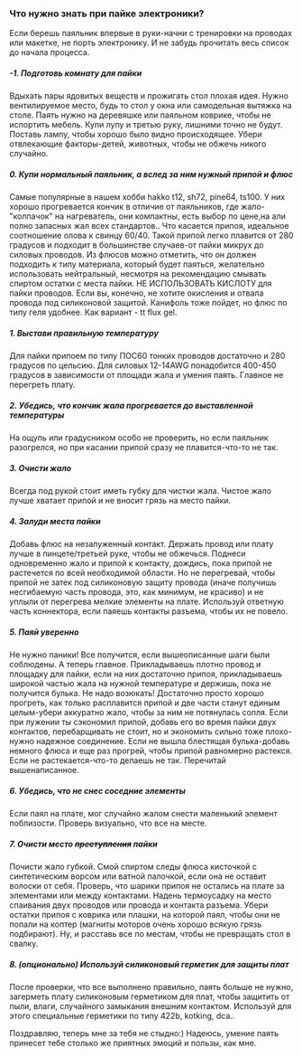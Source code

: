### Что нужно знать при пайке электроники?

Если берешь паяльник впервые в руки-начни с тренировки на проводах или макетке, не порть электронику. И не забудь прочитать весь список до начала процесса.

##### -1. Подготовь комнату для пайки
Вдыхать пары ядовитых веществ и прожигать стол плохая идея. Нужно вентилируемое место, будь то стол у окна или самодельная вытяжка на столе. Паять нужно на деревяшке или паяльном коврике, чтобы не испортить мебель. Купи лупу и третью руку, лишними точно не будут. Поставь лампу, чтобы хорошо было видно происходящее. Убери отвлекающие факторы-детей, животных, чтобы не обжечь никого случайно.

##### 0. Купи нормальный паяльник, а вслед за ним нужный припой и флюс
Самые популярные в нашем хобби hakko t12, sh72, pine64, ts100. У них хорошо прогревается кончик в отличие от паяльников, где жало-"колпачок" на нагреватель, они компактны, есть выбор по цене,на али полно запасных жал всех стандартов..
Что касается припоя, идеальное соотношение олова к свинцу 60/40. Такой припой легко плавится от 280 градусов и подходит в большинстве случаев-от пайки микрух до силовых проводов.
Из флюсов можно отметить, что он должен подходить к типу материала, который будет паяться, желательно использовать нейтральный, несмотря на рекомендацию смывать спиртом остатки с места пайки.
НЕ ИСПОЛЬЗОВАТЬ КИСЛОТУ для пайки проводов. Если вы, конечно, не хотите окисления и отвала провода под силиконовой защитой.
Канифоль тоже пойдет, но флюс по типу геля удобнее. Как вариант - tt flux gel.

##### 1. Выстави правильную температуру
Для пайки припоем по типу ПОС60 тонких проводов достаточно и 280 градусов по цельсию. Для силовых 12-14AWG понадобится 400-450 градусов в зависимости от площади жала и умения паять.
Главное не перегреть плату.

##### 2. Убедись, что кончик жала прогревается до выставленной температуры
На ощупь или градусником особо не проверить, но если паяльник разогрелся, но при касании припой сразу не плавится-что-то не так.

##### 3. Очисти жало
Всегда под рукой стоит иметь губку для чистки жала. Чистое жало лучше хватает припой и не вносит грязь на место пайки.

##### 4. Залуди места пайки
Добавь флюс на незалуженный контакт. Держать провод или плату лучше в пинцете/третьей руке, чтобы не обжечься. Поднеси одновременно жало и припой к контакту, дождись, пока припой не растечется по всей необходимой области. Но не перегревай, чтобы припой не затек под силиконовую защиту провода (иначе получишь несгибаемую часть провода, это, как минимум, не красиво) и не уплыли от перегрева мелкие элементы на плате.
Используй ответную часть коннектора, если паяешь контакты разъема, чтобы их не повело. 

##### 5. Паяй уверенно
Не нужно паники! Все получится, если вышеописанные шаги были соблюдены. А теперь главное. Прикладываешь плотно провод и площадку для пайки, если на них достаточно припоя, прикладываешь широкой частью жала на нужной температуре и держишь, пока не получится булька. Не надо возюкать! Достаточно просто хорошо прогреть, как только расплавится припой и две части станут единым целым-убери аккуратно жало, чтобы за ним не потянулась сопля. Если при лужении ты сэкономил припой, добавь его во время пайки двух контактов, перебарщивать не стоит, но и экономить сильно тоже плохо-нужно надежное соединение. Если не вышла блестящая булька-добавь немного флюса и еще раз прогрей, чтобы припой равномерно растекся.
Если не растекается-что-то делаешь не так. Перечитай вышенаписанное.

##### 6. Убедись, что не снес соседние элементы
Если паял на плате, мог случайно жалом снести маленький элемент поблизости. Проверь визуально, что все на месте.

##### 7. Очисти место ~~преступления~~ пайки
Почисти жало губкой. Смой спиртом следы флюса кисточкой с синтетическим ворсом или ватной палочкой, если она не оставит волоски от себя. Проверь, что шарики припоя не остались на плате за элементами или между контактами. Надень термоусадку на место спаивания двух проводов или провода и контакта разъема. Убери остатки припоя с коврика или плашки, на которой паял, чтобы они не попали на коптер (магниты моторов очень хорошо всякую грязь подбирают). Ну, и расставь все по местам, чтобы не превращать стол в свалку.

##### 8. (опционально) Используй силиконовый герметик для защиты плат
После проверки, что все выполнено правильно, паять больше не нужно, загерметь плату силиконовым герметиком для плат, чтобы защитить от пыли, влаги, случайного замыкания внешним контактом. Используй для этого специальные герметики по типу 422b, kotking, dca..

Поздравляю, теперь мне за тебя не стыдно:) Надеюсь, умение паять принесет тебе столько же приятных эмоций и пользы, как мне.
